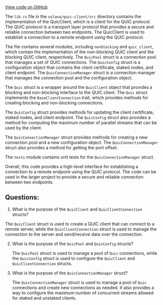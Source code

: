 
[View code on GitHub](https://github.com/solana-labs/solana/blob/master/quic-client/src/lib.rs)

The `lib.rs` file in the `solana/quic-client/src` directory contains the implementation of the QuicClient, which is a client for the QUIC protocol. The QUIC protocol is a transport layer protocol that provides a secure and reliable connection between two endpoints. The QuicClient is used to establish a connection to a remote endpoint using the QUIC protocol.

The file contains several modules, including `nonblocking` and `quic_client`, which contain the implementation of the non-blocking QUIC client and the blocking QUIC client, respectively. The `QuicPool` struct is a connection pool that manages a set of QUIC connections. The `QuicConfig` struct is a configuration object that contains the client certificate, staked nodes, and client endpoint. The `QuicConnectionManager` struct is a connection manager that manages the connection pool and the configuration object.

The `Quic` struct is a wrapper around the `QuicClient` object that provides a blocking and non-blocking interface to the QUIC client. The `Quic` struct implements the `BaseClientConnection` trait, which provides methods for creating blocking and non-blocking connections.

The `QuicConfig` struct provides methods for updating the client certificate, staked nodes, and client endpoint. The `QuicConfig` struct also provides a method for computing the maximum number of parallel streams that can be used by the client.

The `QuicConnectionManager` struct provides methods for creating a new connection pool and a new configuration object. The `QuicConnectionManager` struct also provides a method for getting the port offset.

The `tests` module contains unit tests for the `QuicConnectionManager` struct.

Overall, this code provides a high-level interface for establishing a connection to a remote endpoint using the QUIC protocol. The code can be used in the larger project to provide a secure and reliable connection between two endpoints.
## Questions: 
 1. What is the purpose of the `QuicClient` and `QuicClientConnection` structs?
   
   The `QuicClient` struct is used to create a QUIC client that can connect to a remote server, while the `QuicClientConnection` struct is used to manage the connection to the server and send/receive data over the connection.

2. What is the purpose of the `QuicPool` and `QuicConfig` structs?
   
   The `QuicPool` struct is used to manage a pool of `Quic` connections, while the `QuicConfig` struct is used to configure the `QuicClient` and `QuicClientConnection` structs.

3. What is the purpose of the `QuicConnectionManager` struct?
   
   The `QuicConnectionManager` struct is used to manage a pool of `Quic` connections and create new connections as needed. It also provides a way to configure the maximum number of concurrent streams allowed for staked and unstaked clients.